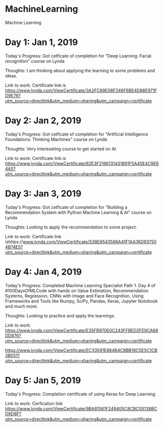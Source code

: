 # MachineLearning
Machine Learning

# Day 1: Jan 1, 2019
Today's Progress: Got cetficate of completion for "Deep Learning: Facial recognition" course on Lynda

Thoughts: I am thinking about applying the learning to some problems and ideas.

Link to work: Certificate link is https://www.lynda.com/ViewCertificate/3A2FC89E08F246F6BE4D88E971FD9E76?utm_source=directlink&utm_medium=sharing&utm_campaign=certificate

# Day 2: Jan 2, 2019
Today's Progress: Got cetficate of completion for "Artificial Intelligence Foundations: Thinking Machines" course on Lynda

Thoughts: Very intereseting course to get started on AI.

Link to work: Certificate link is https://www.lynda.com/ViewCertificate/82E3F2166131431B91F5A45E4C9E64A5?utm_source=directlink&utm_medium=sharing&utm_campaign=certificate

# Day 3: Jan 3, 2019
Today's Progress: Got cetficate of completion for "Building a Recommendation System with Python Machine Learning & AI" course on Lynda

Thoughts: Looking to apply the recommendation to some project.

Link to work: Certificate link ishttps://www.lynda.com/ViewCertificate/538E8543566A41F1AA7AD937504B74E5?utm_source=directlink&utm_medium=sharing&utm_campaign=certificate

# Day 4: Jan 4, 2019 
Today's Progress: Completed Machine Learning Specialist Path 1. Day 4 of #100DaysOfMLCode with hands on Value Estimation, Recommendation Systems, Regression, CNNs with Image and Face Recognition, Using Frameworks and Tools like Numpy, SciPy, Pandas, Keras, Jupyter Notebook and much more.

Thoughts: Looking to practice and apply the learnings.

Link to work: 
https://www.lynda.com/ViewCertificate/E35FB970E0C243FFBED2FE9CA68DD876?utm_source=directlink&utm_medium=sharing&utm_campaign=certificate

https://www.lynda.com/ViewCertificate/EC33591E884B4C8BB16C5E5C1CB3B051?utm_source=directlink&utm_medium=sharing&utm_campaign=certificate

# Day 5: Jan 5, 2019 
Today's Progress: Completion certificate of using Keras for Deep Learning.

Link to work: Cerfication link https://www.lynda.com/ViewCertificate/9BA81561F249405C8CBC05138BCD9D8F?utm_source=directlink&utm_medium=sharing&utm_campaign=certificate
